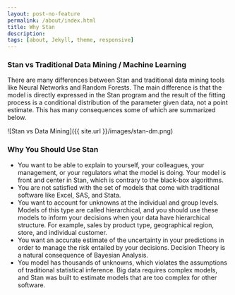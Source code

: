 ```yaml
---
layout: post-no-feature
permalink: /about/index.html
title: Why Stan
description:
tags: [about, Jekyll, theme, responsive]
---
```

### Stan vs Traditional Data Mining / Machine Learning
There are many differences between Stan and traditional data mining tools like Neural Networks and Random Forests. The main difference is that the model is directly expressed in the Stan program and the result of the fitting process is a conditional distribution of the parameter given data, not a point estimate. This has many consequences some of which are summarized below.

![Stan vs Data Mining]({{ site.url }}/images/stan-dm.png)

### Why You Should Use Stan
* You want to be able to explain to yourself, your colleagues, your management, or your regulators what the model is doing. Your model is front and center in Stan, which is contrary to the black-box algorithms.
* You are not satisfied with the set of models that come with traditional software like Excel, SAS, and Stata.
* You want to account for unknowns at the individual and group levels. Models of this type are called hierarchical, and you should use these models to inform your decisions when your data have hierarchical structure. For example, sales by product type, geographical region, store, and individual customer.
* You want an accurate estimate of the uncertainty in your predictions in order to manage the risk entailed by your decisions. Decision Theory is a natural consequence of Bayesian Analysis.
* You model has thousands of unknowns, which violates the assumptions of traditional statistical inference. Big data requires complex models, and Stan was built to estimate models that are too complex for other software.

